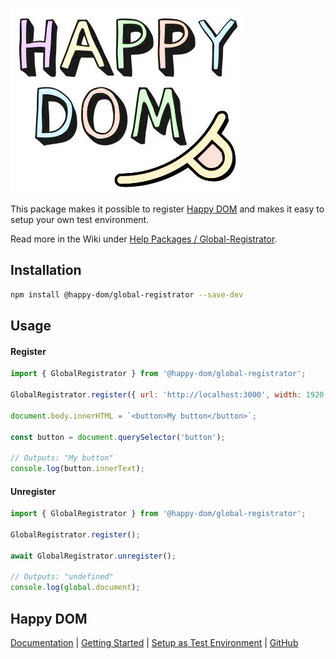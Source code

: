 ![Happy DOM Logo](https://github.com/capricorn86/happy-dom/raw/master/docs/happy-dom-logo.jpg)

This package makes it possible to register [Happy DOM](https://github.com/capricorn86/happy-dom) and makes it easy to setup your own test environment.

Read more in the Wiki under [Help Packages / Global-Registrator](https://github.com/capricorn86/happy-dom/wiki/Global-Registrator).

## Installation

```bash
npm install @happy-dom/global-registrator --save-dev
```

## Usage

#### Register

```javascript
import { GlobalRegistrator } from '@happy-dom/global-registrator';

GlobalRegistrator.register({ url: 'http://localhost:3000', width: 1920, height: 1080 });

document.body.innerHTML = `<button>My button</button>`;

const button = document.querySelector('button');

// Outputs: "My button"
console.log(button.innerText);
```

#### Unregister

```javascript
import { GlobalRegistrator } from '@happy-dom/global-registrator';

GlobalRegistrator.register();

await GlobalRegistrator.unregister();

// Outputs: "undefined"
console.log(global.document);
```

## Happy DOM

[Documentation](https://github.com/capricorn86/happy-dom/wiki) | [Getting Started](https://github.com/capricorn86/happy-dom/wiki/Getting-started) | [Setup as Test Environment](https://github.com/capricorn86/happy-dom/wiki/Setup-as-Test-Environment) | [GitHub](https://github.com/capricorn86/happy-dom/)